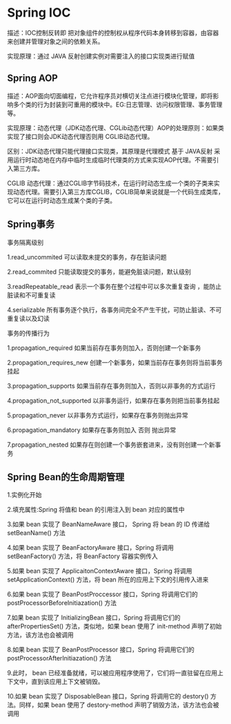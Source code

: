 # Spring IOC 

描述：IOC控制反转即 把对象组件的控制权从程序代码本身转移到容器，由容器来创建并管理对象之间的依赖关系。

实现原理：通过 JAVA 反射创建实例对需要注入的接口实现类进行赋值

 

## Spring AOP

描述：AOP面向切面编程，它允许程序员对横切关注点进行模块化管理，即将影响多个类的行为封装到可重用的模块中。EG:日志管理、访问权限管理、事务管理等。

实现原理：动态代理（JDK动态代理、CGLib动态代理）AOP的处理原则：如果类实现了接口则会JDK动态代理否则用 CGLIB动态代理。

区别：JDK动态代理只能代理接口实现类，其原理是代理模式 基于 JAVA反射 采用运行时动态地在内存中临时生成临时代理类的方式来实现AOP代理。不需要引入第三方库。

CGLIB 动态代理：通过CGLIB字节码技术，在运行时动态生成一个类的子类来实现动态代理。需要引入第三方库CGLIB，CGLIB简单来说就是一个代码生成类库，它可以在运行时动态生成某个类的子类。

 

## Spring事务

事务隔离级别

1.read_uncommited 可以读取未提交的事务，存在脏读问题

2.read_commited 只能读取提交的事务，能避免脏读问题，默认级别

3.readRepeatable_read 表示一个事务在整个过程中可以多次重复查询 ，能防止脏读和不可重复读

4.serializable 所有事务逐个执行，各事务间完全不产生干扰，可防止脏读、不可重复读以及幻读

事务的传播行为

1.propagation_required 如果当前存在事务则加入，否则创建一个新事务

2.propagation_requires_new 创建一个新事务，如果当前存在事务则将当前事务挂起

3.propagation_supports 如果当前存在事务则加入，否则以非事务的方式运行

4.propagation_not_supported 以非事务运行，如果存在事务则把当前事务挂起

5.propagation_never 以非事务方式运行，如果存在事务则抛出异常

6.propagation_mandatory 如果存在事务则加入 否则 抛出异常

7.propagation_nested 如果存在则创建一个事务嵌套进来，没有则创建一个新事务

 

## Spring Bean的生命周期管理

1.实例化开始

2.填充属性:Spring 将值和 bean 的引用注入到 bean 对应的属性中

3.如果 bean 实现了 BeanNameAware 接口， Spring 将 bean 的 ID 传递给 setBeanName() 方法

4.如果 bean 实现了 BeanFactoryAware 接口，Spring 将调用 setBeanFactory() 方法，将 BeanFactory 容器实例传入

5.如果 bean 实现了 ApplicaitonContextAware 接口，Spring 将调用 setApplicationContext() 方法，将 bean 所在的应用上下文的引用传入进来

6.如果 bean 实现了 BeanPostProccessor 接口，Spring 将调用它们的 postProcessorBeforeInitiazation() 方法

7.如果 bean 实现了 InitializingBean 接口，Spring 将调用它们的 afterPropertiesSet() 方法，类似地，如果 bean 使用了 init-method 声明了初始方法，该方法也会被调用

8.如果 bean 实现了 BeanPostProcessor 接口，Spring 将调用它们的 postProcessorAfterInitiazation() 方法

9.此时， bean 已经准备就绪，可以被应用程序使用了，它们将一直驻留在应用上下文中，直到该应用上下文被销毁。

10.如果 bean 实现了 DisposableBean 接口，Spring 将调用它的 destory() 方法。同样，如果 bean 使用了 destory-method 声明了销毁方法，该方法也会被调用

 